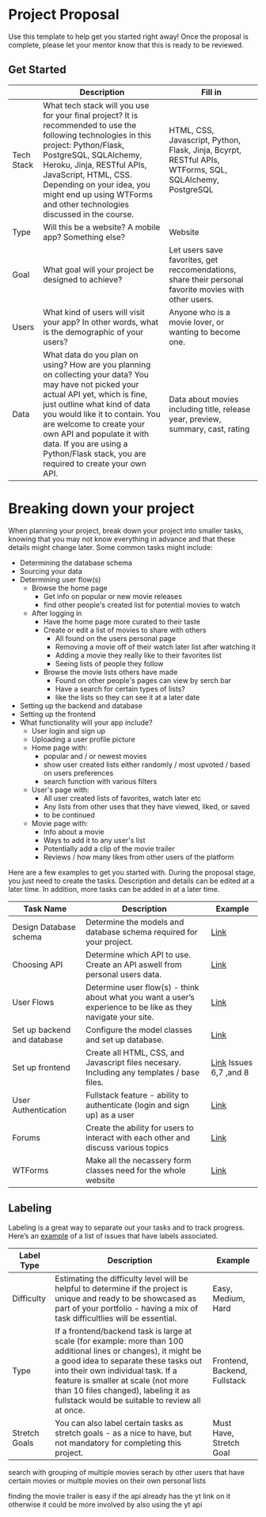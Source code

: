 # Project Proposal

Use this template to help get you started right away! Once the proposal is complete, please let your mentor know that this is ready to be reviewed.

## Get Started

|            | Description                                                                                                                                                                                                                                                                                                                                              | Fill in |
| ---------- | -------------------------------------------------------------------------------------------------------------------------------------------------------------------------------------------------------------------------------------------------------------------------------------------------------------------------------------------------------- | ------- |
| Tech Stack | What tech stack will you use for your final project? It is recommended to use the following technologies in this project: Python/Flask, PostgreSQL, SQLAlchemy, Heroku, Jinja, RESTful APIs, JavaScript, HTML, CSS. Depending on your idea, you might end up using WTForms and other technologies discussed in the course.                               |HTML, CSS, Javascript, Python, Flask, Jinja, Bcyrpt, RESTful APIs, WTForms, SQL, SQLAlchemy, PostgreSQL|
| Type       | Will this be a website? A mobile app? Something else?                                                                                                                                                                                                                                                                                                    |     Website    |
| Goal       | What goal will your project be designed to achieve?                                                                                                                                                                                                                                                                                                      |Let users save favorites, get reccomendations, share their personal favorite movies with other users.|
| Users      | What kind of users will visit your app? In other words, what is the demographic of your users?                                                                                                                                                                                                                                                           |Anyone who is a movie lover, or wanting to become one.|
| Data       | What data do you plan on using? How are you planning on collecting your data? You may have not picked your actual API yet, which is fine, just outline what kind of data you would like it to contain. You are welcome to create your own API and populate it with data. If you are using a Python/Flask stack, you are required to create your own API. |Data about movies including title, release year, preview, summary, cast, rating|

# Breaking down your project

When planning your project, break down your project into smaller tasks, knowing that you may not know everything in advance and that these details might change later. Some common tasks might include:

- Determining the database schema
- Sourcing your data
- Determining user flow(s)
  - Browse the home page
    - Get info on popular or new movie releases
    - find other people's created list for potential movies to watch
  - After logging in
    - Have the home page more curated to their taste
    - Create or edit a list of movies to share with others
      - All found on the users personal page
      - Removing a movie off of their watch later list after watching it
      - Adding a movie they really like to their favorites list
      - Seeing lists of people they follow
    - Browse the movie lists others have made 
      - Found on other people's pages can view by serch bar
      - Have a search for certain types of lists?
      - like the lists so they can see it at a later date
- Setting up the backend and database
- Setting up the frontend
- What functionality will your app include?
  - User login and sign up
  - Uploading a user profile picture
  - Home page with:
    - popular and / or newest movies
    - show user created lists either randomly / most upvoted / based on users preferences
    - search function with various filters
  - User's page with:
    - All user created lists of favorites, watch later etc
    - Any lists from other uses that they have viewed, liked, or saved
    - to be continued
  - Movie page with:
    - Info about a movie
    - Ways to add it to any user's list
    - Potentially add a clip of the movie trailer
    - Reviews / how many likes from other users of the platform

Here are a few examples to get you started with. During the proposal stage, you just need to create the tasks. Description and details can be edited at a later time. In addition, more tasks can be added in at a later time.

| Task Name                   | Description                                                                                                   | Example                                                           |
| --------------------------- | ------------------------------------------------------------------------------------------------------------- | ----------------------------------------------------------------- |
| Design Database schema      | Determine the models and database schema required for your project.                                           | [Link](https://github.com/LukeCallaway/Capstone1/issues/2) |
| Choosing API                | Determine which API to use. Create an API aswell from personal users data.                                    | [Link](https://github.com/LukeCallaway/Capstone1/issues/3) |
| User Flows                  | Determine user flow(s) - think about what you want a user’s experience to be like as they navigate your site. | [Link](https://github.com/LukeCallaway/Capstone1/issues/10) |
| Set up backend and database | Configure the model classes and set up database.                                                              | [Link](https://github.com/LukeCallaway/Capstone1/issues/9) |
| Set up frontend             | Create all HTML, CSS, and Javascript files necesary. Including any templates / base files.                    | [Link](https://github.com/LukeCallaway/Capstone1/issues) Issues 6,7 ,and 8|
| User Authentication         | Fullstack feature - ability to authenticate (login and sign up) as a user                                     | [Link](https://github.com/LukeCallaway/Capstone1/issues/1) |
| Forums                      | Create the ability for users to interact with each other and discuss various topics                           | [Link](https://github.com/LukeCallaway/Capstone1/issues/11)|
| WTForms                     | Make all the necassery form classes need for the whole website                                                | [Link](https://github.com/LukeCallaway/Capstone1/issues/4) |

## Labeling

Labeling is a great way to separate out your tasks and to track progress. Here’s an [example](https://github.com/hatchways/sb-capstone-example/issues) of a list of issues that have labels associated.

| Label Type    | Description                                                                                                                                                                                                                                                                                                                     | Example                      |
| ------------- | ------------------------------------------------------------------------------------------------------------------------------------------------------------------------------------------------------------------------------------------------------------------------------------------------------------------------------- | ---------------------------- |
| Difficulty    | Estimating the difficulty level will be helpful to determine if the project is unique and ready to be showcased as part of your portfolio - having a mix of task difficultlies will be essential.                                                                                                                               | Easy, Medium, Hard           |
| Type          | If a frontend/backend task is large at scale (for example: more than 100 additional lines or changes), it might be a good idea to separate these tasks out into their own individual task. If a feature is smaller at scale (not more than 10 files changed), labeling it as fullstack would be suitable to review all at once. | Frontend, Backend, Fullstack |
| Stretch Goals | You can also label certain tasks as stretch goals - as a nice to have, but not mandatory for completing this project.                                                                                                                                                                                                           | Must Have, Stretch Goal      |

search with grouping of multiple movies
serach by other users that have certain movies or multiple movies on their own personal lists

finding the movie trailer is easy if the api already has the yt link on it 
  otherwise it could be more involved by also using the yt api
